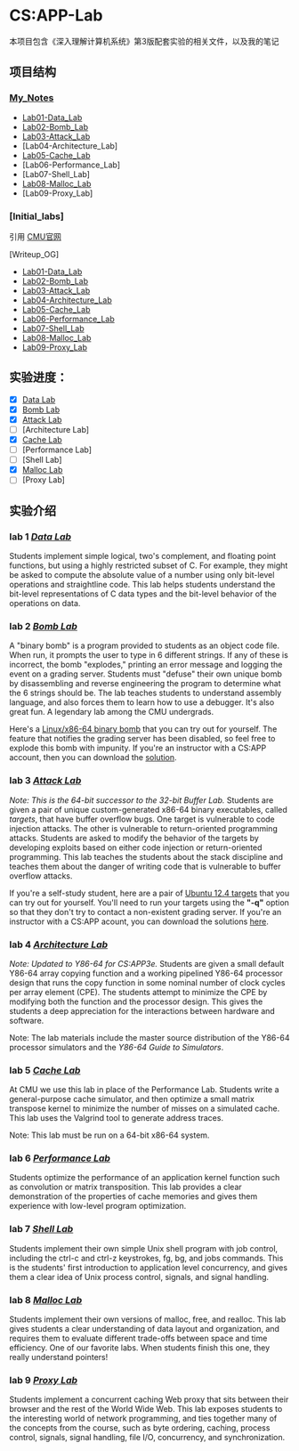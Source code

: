 # CS:APP-Lab

本项目包含《深入理解计算机系统》第3版配套实验的相关文件，以及我的笔记

## 项目结构

### [My_Notes](https://github.com/JettyCoffee/CSAPP-Lab/tree/main/Notes)

- [Lab01-Data_Lab](https://github.com/JettyCoffee/CSAPP-Lab/blob/main/Notes/Data_Lab.md)
- [Lab02-Bomb_Lab](https://github.com/JettyCoffee/CSAPP-Lab/blob/main/Notes/Bomb_Lab.md)
- [Lab03-Attack_Lab](https://github.com/JettyCoffee/CSAPP-Lab/blob/main/Notes/Attack_Lab.md)
- [Lab04-Architecture_Lab]
- [Lab05-Cache_Lab](https://github.com/JettyCoffee/CSAPP-Lab/blob/main/Notes/Cache_Lab.md)
- [Lab06-Performance_Lab]
- [Lab07-Shell_Lab]
- [Lab08-Malloc_Lab](https://github.com/JettyCoffee/CSAPP-Lab/blob/main/Notes/Malloc_Lab.md)
- [Lab09-Proxy_Lab]

### [Initial_labs]

引用 [CMU官网](http://csapp.cs.cmu.edu/3e/labs.html)

[Writeup_OG]
- [Lab01-Data_Lab](http://csapp.cs.cmu.edu/3e/datalab.pdf)
- [Lab02-Bomb_Lab](http://csapp.cs.cmu.edu/3e/bomblab.pdf)
- [Lab03-Attack_Lab](http://csapp.cs.cmu.edu/3e/attacklab.pdf)
- [Lab04-Architecture_Lab](http://csapp.cs.cmu.edu/3e/archlab.pdf)
- [Lab05-Cache_Lab](http://csapp.cs.cmu.edu/3e/cachelab.pdf)
- [Lab06-Performance_Lab](http://csapp.cs.cmu.edu/3e/shlab.pdf)
- [Lab07-Shell_Lab](http://csapp.cs.cmu.edu/3e/shlab.pdf)
- [Lab08-Malloc_Lab](https://csapp.cs.cmu.edu/3e/malloclab.pdf)
- [Lab09-Proxy_Lab](http://csapp.cs.cmu.edu/3e/proxylab.pdf)

## 实验进度：

- [x] [Data Lab](https://github.com/JettyCoffee/CSAPP-Lab/tree/main/Data_Lab)
- [x] [Bomb Lab](https://github.com/JettyCoffee/CSAPP-Lab/tree/main/Bomb_Lab)
- [x] [Attack Lab](https://github.com/JettyCoffee/CSAPP-Lab/tree/main/Attack_Lab)
- [ ] [Architecture Lab]
- [x] [Cache Lab](https://github.com/JettyCoffee/CSAPP-Lab/tree/main/Cache_Lab)
- [ ] [Performance Lab]
- [ ] [Shell Lab]
- [x] [Malloc Lab](https://github.com/JettyCoffee/CSAPP-Lab/tree/main/Malloc_Lab)
- [ ] [Proxy Lab]

## 实验介绍

### lab 1  [*Data Lab*](http://csapp.cs.cmu.edu/3e/datalab-handout.tar)

Students implement simple logical, two's complement, and floating point functions, but using a highly restricted subset of C. For example, they might be asked to compute the absolute value of a number using only bit-level operations and straightline code. This lab helps students understand the bit-level representations of C data types and the bit-level behavior of the operations on data.

### lab 2  [*Bomb Lab*](http://csapp.cs.cmu.edu/3e/bomb.tar)

A "binary bomb" is a program provided to students as an object code file. When run, it prompts the user to type in 6 different strings. If any of these is incorrect, the bomb "explodes," printing an error message and logging the event on a grading server. Students must "defuse" their own unique bomb by disassembling and reverse engineering the program to determine what the 6 strings should be. The lab teaches students to understand assembly language, and also forces them to learn how to use a debugger. It's also great fun. A legendary lab among the CMU undergrads.

Here's a [Linux/x86-64 binary bomb](http://csapp.cs.cmu.edu/3e/bomb.tar) that you can try out for yourself. The feature that notifies the grading server has been disabled, so feel free to explode this bomb with impunity. If you're an instructor with a CS:APP account, then you can download the [solution](http://csapp.cs.cmu.edu/im/bomb-solution.txt).

### lab 3  [*Attack Lab*](http://csapp.cs.cmu.edu/3e/target1.tar)

*Note: This is the 64-bit successor to the 32-bit Buffer Lab.* Students are given a pair of unique custom-generated x86-64 binary executables, called *targets*, that have buffer overflow bugs. One target is vulnerable to code injection attacks. The other is vulnerable to return-oriented programming attacks. Students are asked to modify the behavior of the targets by developing exploits based on either code injection or return-oriented programming. This lab teaches the students about the stack discipline and teaches them about the danger of writing code that is vulnerable to buffer overflow attacks.

If you're a self-study student, here are a pair of [Ubuntu 12.4 targets](http://csapp.cs.cmu.edu/3e/target1.tar) that you can try out for yourself. You'll need to run your targets using the **"-q"** option so that they don't try to contact a non-existent grading server. If you're an instructor with a CS:APP acount, you can download the solutions [here](http://csapp.cs.cmu.edu/im/labs/target1-sol.tar).

### lab 4  [ *Architecture Lab*](http://csapp.cs.cmu.edu/3e/archlab-handout.tar)

*Note: Updated to Y86-64 for CS:APP3e.* Students are given a small default Y86-64 array copying function and a working pipelined Y86-64 processor design that runs the copy function in some nominal number of clock cycles per array element (CPE). The students attempt to minimize the CPE by modifying both the function and the processor design. This gives the students a deep appreciation for the interactions between hardware and software.

Note: The lab materials include the master source distribution of the Y86-64 processor simulators and the *Y86-64 Guide to Simulators*.

### lab 5  [*Cache Lab*](http://csapp.cs.cmu.edu/3e/cachelab-handout.tar)

At CMU we use this lab in place of the Performance Lab. Students write a general-purpose cache simulator, and then optimize a small matrix transpose kernel to minimize the number of misses on a simulated cache. This lab uses the Valgrind tool to generate address traces.

Note: This lab must be run on a 64-bit x86-64 system.

### lab 6  [*Performance Lab*](http://csapp.cs.cmu.edu/3e/perflab-handout.tar)

Students optimize the performance of an application kernel function such as convolution or matrix transposition. This lab provides a clear demonstration of the properties of cache memories and gives them experience with low-level program optimization.

### lab 7  [*Shell Lab*](http://csapp.cs.cmu.edu/3e/shlab-handout.tar)

Students implement their own simple Unix shell program with job control, including the ctrl-c and ctrl-z keystrokes, fg, bg, and jobs commands. This is the students' first introduction to application level concurrency, and gives them a clear idea of Unix process control, signals, and signal handling.

### lab 8  [*Malloc Lab*](http://csapp.cs.cmu.edu/3e/malloclab-handout.tar)

Students implement their own versions of malloc, free, and realloc. This lab gives students a clear understanding of data layout and organization, and requires them to evaluate different trade-offs between space and time efficiency. One of our favorite labs. When students finish this one, they really understand pointers!

### lab 9  [ *Proxy Lab*](http://csapp.cs.cmu.edu/3e/proxylab-handout.tar)

Students implement a concurrent caching Web proxy that sits between their browser and the rest of the World Wide Web. This lab exposes students to the interesting world of network programming, and ties together many of the concepts from the course, such as byte ordering, caching, process control, signals, signal handling, file I/O, concurrency, and synchronization.
